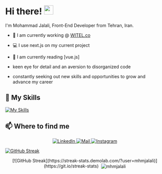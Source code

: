 # Hi there! <img src="https://github.com/TheDudeThatCode/TheDudeThatCode/blob/master/Assets/Hi.gif" width="29px">

I'm Mohammad Jalali, Front-End Developer from Tehran, Iran.

- 🏦  I am currently working @ [WITEL.co](https://witel.ir)
- 💻  I use next.js on my current project
- 📖  I am currently reading [vue.js]

-  keen eye for detail and an aversion to disorganized code
-  constantly seeking out new skills and opportunities to grow and advance my career

## 🔧 My Skills
[![My Skills](https://skillicons.dev/icons?i=html,css,js,nextjs,react,materialui,nodejs,sass,bootstrap,jquery,git,cpp,vue,&perline=12)](https://skillicons.dev)

## 📫 Where to find me
<p align="center">
  <a href="https://www.linkedin.com/in/mhmd-jalali/" target="_blank">
    <img alt="LinkedIn" src="https://img.shields.io/badge/linkedin-%230077B5.svg?&style=for-the-badge&logo=linkedin&logoColor=white" />
  </a>
  <a href="mailto:muhammad.art79@gmail.com" target="_blank">
    <img alt="Mail" src="https://img.shields.io/badge/mail-%2312100E.svg?&style=for-the-badge&logo=gmail&logoColor=white" />
  </a>
  <a href="https://www.instagram.com/mhm.jalali/" target="_blank">
    <img alt="Instagram" src="https://img.shields.io/badge/Instagram-E4405F?style=for-the-badge&logo=instagram&logoColor=white" />
  </a>
  
</p>

[![GitHub Streak](https://streak-stats.demolab.com/?user=mhmjalali)](https://git.io/streak-stats)


<div display="flex" align="center">[![GitHub Streak](https://streak-stats.demolab.com/?user=mhmjalali)](https://git.io/streak-stats) &nbsp;<img align="center" src="http://github-profile-summary-cards.vercel.app/api/cards/profile-details?username=mhmjalali&theme=github_dark" alt="mhmjalali" /></div>
